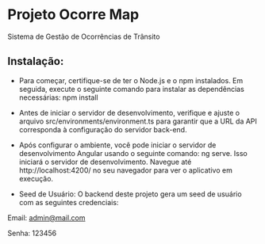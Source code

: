 
# Projeto Ocorre Map

Sistema de Gestão de Ocorrências de Trânsito


## Instalação:

 - Para começar, certifique-se de ter o Node.js e o npm instalados. Em seguida, execute o seguinte comando para instalar as dependências necessárias: npm install
 - Antes de iniciar o servidor de desenvolvimento, verifique e ajuste o arquivo src/environments/environment.ts para garantir que a URL da API corresponda à configuração do servidor back-end.
 - Após configurar o ambiente, você pode iniciar o servidor de desenvolvimento Angular usando o seguinte comando: 
   ng serve.
Isso iniciará o servidor de desenvolvimento. Navegue até http://localhost:4200/ no seu navegador para ver o aplicativo em execução.

- Seed de Usuário: O backend deste projeto gera um seed de usuário com as seguintes credenciais:

Email: admin@mail.com

Senha: 123456
